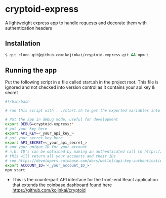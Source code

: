# cryptoid-express

A lightweight express app to handle requests and decorate them with authentication headers

## Installation

```bash
$ git clone git@github.com:kojinkai/cryptoid-express.git && npm i
```

## Running the app
Put the following script in a file called start.sh in the project root.
This file is ignored and not checked into version control as it contains your api key & secret
```bash
#!/bin/bash

# run this script with . ./start.sh to get the exported variables into the sub shell

# Put the app in debug mode, useful for development
export DEBUG=cryptoid-express:*
# put your key here
export API_KEY=<_your_api_key_>
# put your secret key here
export API_SECRET=<_your_api_secret_>
# and your unique ID for your account
# n.b. ID's can be obtained by making an authenticated call to https://api.coinbase.com/v2/accounts/
# this will return all your accounts and their IDs
# see https://developers.coinbase.com/docs/wallet/api-key-authentication for more
export ACCOUNT_ID='<_your_account_ID_>'
npm start
```

* This is the counterpart API interface for the front-end React application that extends the coinbase dashboard found here https://github.com/kojinkai/cryptoid